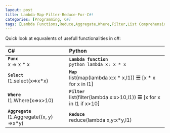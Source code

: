 ```yaml
---
layout: post
title: Lambda-Map-Filter-Reduce-For-C#!
categories: [Programming, C#]
tags: [Lambda Functions,Reduce,Aggregate,Where,Filter,List Comprehension,Python,C#]   
---
```


Quick look at equvalents of usefull functionalities in c#:


|                   C#                   |                                Python                                |
|:--------------------------------------|:--------------------------------------------------------------------|
| **`Func`** <br>  x => x * x                      | **`Lambda function`** <br> ```python lambda x: x * x  ```                                   |
| **`Select`** <br>  l1.select(x=>x*x)            | **`Map`** <br>  list(map(lambda x:x * x,l1)) **☰**  [x * x for x in l1]            |
| **`Where`** <br>  l1.Where(x=>x>10)              | **`Filter`** <br>  list(filter(lambda x:x>10,l1)) **☰**  [x for x in l1 if x>10] |
| **`Aggregate`** <br>  l1.Aggregate((x, y) =>x*y) | **`Reduce`** <br>  reduce(lambda x,y:x*y,l1)                                   |


